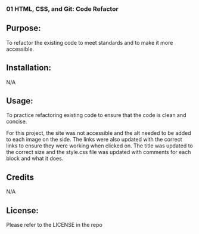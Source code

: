 ### 01 HTML, CSS, and Git: Code Refactor

## Purpose: 
To refactor the existing code to meet standards and to make it more accessible.

## Installation:
N/A

## Usage:
To practice refactoring existing code to ensure that the code is clean and concise.

For this project, the site was not accessible and the alt needed to be added to each image on the side. The links were also updated with the correct links to ensure they were working when clicked on. The title was updated to the correct size and the style.css file was updated with comments for each block and what it does.

## Credits
N/A

## License:
Please refer to the LICENSE in the repo
